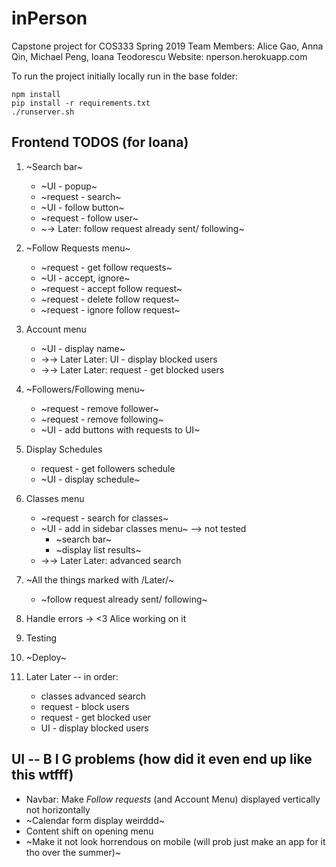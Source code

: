 # inPerson
Capstone project for COS333 Spring 2019
Team Members: Alice Gao, Anna Qin, Michael Peng, Ioana Teodorescu
Website: nperson.herokuapp.com

To run the project initially locally run in the base folder:

    npm install
    pip install -r requirements.txt
    ./runserver.sh

## Frontend TODOS (for Ioana)
1. ~Search bar~
    * ~UI - popup~
    * ~request - search~
    * ~UI - follow button~
    * ~request - follow user~
    * ~-> Later: follow request already sent/ following~

2. ~Follow Requests menu~
    * ~request - get follow requests~
    * ~UI - accept, ignore~
    * ~request - accept follow request~
    * ~request - delete follow request~ 
    * ~request - ignore follow request~

3. Account menu
    * ~UI - display name~
    * ->-> Later Later: UI - display blocked users
    * ->-> Later Later: request - get blocked users

4. ~Followers/Following menu~
    * ~request - remove follower~ 
    * ~request - remove following~  
    * ~UI - add buttons with requests to UI~

5. Display Schedules
    * request - get followers schedule
    * ~UI - display schedule~

6. Classes menu
    * ~request - search for classes~
    * ~UI - add in sidebar classes menu~        --> not tested
        * ~search bar~
        * ~display list results~ 
    * ->-> Later Later: advanced search

7. ~All the things marked with /Later/~
    * ~follow request already sent/ following~

8. Handle errors             -> <3 Alice working on it

9. Testing

10. ~Deploy~

11. Later Later -- in order: 
    * classes advanced search
    * request - block users
    * request - get blocked user
    * UI - display blocked users

## UI -- B I G problems (how did it even end up like this wtfff)
* Navbar: Make *Follow requests* (and Account Menu) displayed vertically not horizontally
* ~Calendar form display weirddd~
* Content shift on opening menu
* ~Make it not look horrendous on mobile (will prob just make an app for it tho over the summer)~

